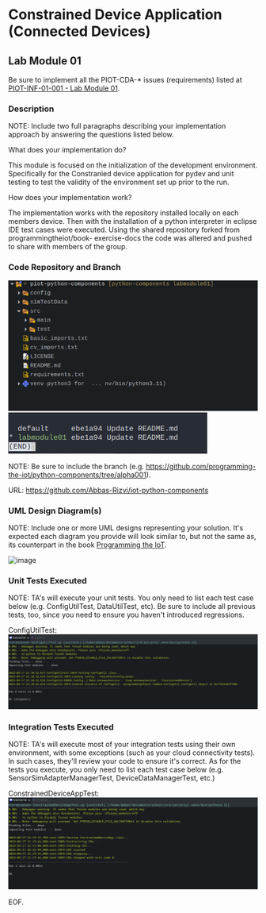 # Constrained Device Application (Connected Devices)

## Lab Module 01

Be sure to implement all the PIOT-CDA-* issues (requirements) listed at [PIOT-INF-01-001 - Lab Module 01](https://github.com/orgs/programming-the-iot/projects/1#column-9974937).

### Description


NOTE: Include two full paragraphs describing your implementation approach by answering the questions listed below.

What does your implementation do? 

This module is focused on the initialization of the development environment. Specifically for the Constranied device
application for pydev and unit testing to test the validity of the environment set up prior to the run.

How does your implementation work?

The implementation works with the repository installed locally on each members device. Then with the installation of a 
python interpreter in eclipse IDE test cases were executed. Using the shared repository forked from programmingtheiot/book-
exercise-docs the code was altered and pushed to share with members of the group.

### Code Repository and Branch

![image](./image/repo.png)
![image](./image/branch.png)

NOTE: Be sure to include the branch (e.g. https://github.com/programming-the-iot/python-components/tree/alpha001).

URL: https://github.com/Abbas-Rizvi/iot-python-components

### UML Design Diagram(s)

NOTE: Include one or more UML designs representing your solution. It's expected each
diagram you provide will look similar to, but not the same as, its counterpart in the
book [Programming the IoT](https://learning.oreilly.com/library/view/programming-the-internet/9781492081401/).

![image](https://github.com/Mohammad0336/IoT_LM_book-exercise-docs/assets/81828400/4997ee1d-2df6-4af2-aa7c-e9269624bc19)

### Unit Tests Executed

NOTE: TA's will execute your unit tests. You only need to list each test case below
(e.g. ConfigUtilTest, DataUtilTest, etc). Be sure to include all previous tests, too,
since you need to ensure you haven't introduced regressions.

ConfigUtilTest:
![image](./image/ConfigUnitTest.png)

### Integration Tests Executed

NOTE: TA's will execute most of your integration tests using their own environment, with
some exceptions (such as your cloud connectivity tests). In such cases, they'll review
your code to ensure it's correct. As for the tests you execute, you only need to list each
test case below (e.g. SensorSimAdapterManagerTest, DeviceDataManagerTest, etc.)

ConstrainedDeviceAppTest:
![image](./image/ConstrainedDeviceAppTest.png)

EOF.
